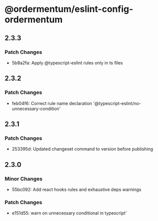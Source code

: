 # @ordermentum/eslint-config-ordermentum

## 2.3.3

### Patch Changes

- 5b8a2fa: Apply @typescript-eslint rules only in ts files

## 2.3.2

### Patch Changes

- feb04f6: Correct rule name declaration '@typescript-eslint/no-unnecessary-condition'

## 2.3.1

### Patch Changes

- 253395d: Updated changeset command to version before publishing

## 2.3.0

### Minor Changes

- 55bc092: Add react hooks rules and exhaustive deps warnings

### Patch Changes

- e151d55: warn on unnecessary conditional in typescript'
